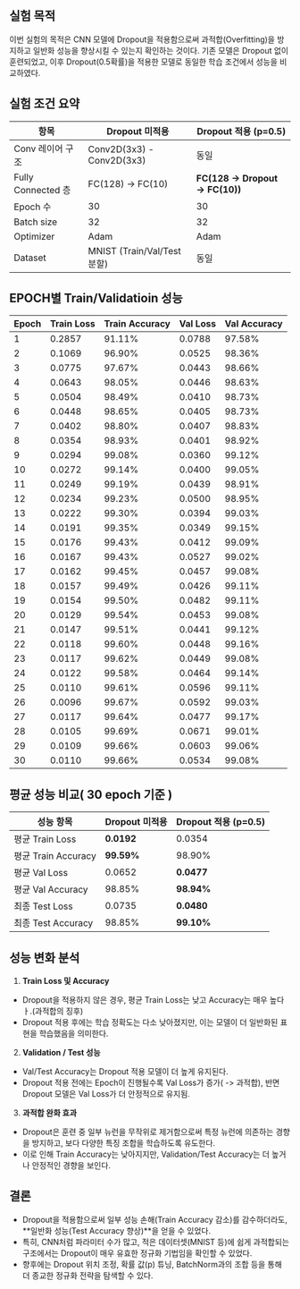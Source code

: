 ## 실험 목적
이번 실험의 목적은 CNN 모델에 Dropout을 적용함으로써 과적합(Overfitting)을 방지하고 일반화 성능을 향상시킬 수 있는지 확인하는 것이다. 기존 모델은 Dropout 없이 훈련되었고, 이후 Dropout(0.5확률)을 적용한 모델로 동일한 학습 조건에서 성능을 비교하였다.

## 실험 조건 요약

| 항목                | Dropout 미적용               | Dropout 적용 (p=0.5)             |
| ----------------- | ------------------------- | ------------------------------ |
| Conv 레이어 구조       | Conv2D(3x3) - Conv2D(3x3) | 동일                             |
| Fully Connected 층 | FC(128) → FC(10)          | **FC(128 → Dropout → FC(10))** |
| Epoch 수           | 30                        | 30                             |
| Batch size        | 32                        | 32                             |
| Optimizer         | Adam                      | Adam                           |
| Dataset           | MNIST (Train/Val/Test 분할) | 동일                             |


## EPOCH별 Train/Validatioin 성능

| Epoch | Train Loss | Train Accuracy | Val Loss | Val Accuracy |
|-------|------------|----------------|----------|--------------|
| 1     | 0.2857     | 91.11%         | 0.0788   | 97.58%       |
| 2     | 0.1069     | 96.90%         | 0.0525   | 98.36%       |
| 3     | 0.0775     | 97.67%         | 0.0443   | 98.66%       |
| 4     | 0.0643     | 98.05%         | 0.0446   | 98.63%       |
| 5     | 0.0504     | 98.49%         | 0.0410   | 98.73%       |
| 6     | 0.0448     | 98.65%         | 0.0405   | 98.73%       |
| 7     | 0.0402     | 98.80%         | 0.0407   | 98.83%       |
| 8     | 0.0354     | 98.93%         | 0.0401   | 98.92%       |
| 9     | 0.0294     | 99.08%         | 0.0360   | 99.12%       |
| 10    | 0.0272     | 99.14%         | 0.0400   | 99.05%       |
| 11    | 0.0249     | 99.19%         | 0.0439   | 98.91%       |
| 12    | 0.0234     | 99.23%         | 0.0500   | 98.95%       |
| 13    | 0.0222     | 99.30%         | 0.0394   | 99.03%       |
| 14    | 0.0191     | 99.35%         | 0.0349   | 99.15%       |
| 15    | 0.0176     | 99.43%         | 0.0412   | 99.09%       |
| 16    | 0.0167     | 99.43%         | 0.0527   | 99.02%       |
| 17    | 0.0162     | 99.45%         | 0.0457   | 99.08%       |
| 18    | 0.0157     | 99.49%         | 0.0426   | 99.11%       |
| 19    | 0.0154     | 99.50%         | 0.0482   | 99.11%       |
| 20    | 0.0129     | 99.54%         | 0.0453   | 99.08%       |
| 21    | 0.0147     | 99.51%         | 0.0441   | 99.12%       |
| 22    | 0.0118     | 99.60%         | 0.0448   | 99.16%       |
| 23    | 0.0117     | 99.62%         | 0.0449   | 99.08%       |
| 24    | 0.0122     | 99.58%         | 0.0464   | 99.14%       |
| 25    | 0.0110     | 99.61%         | 0.0596   | 99.11%       |
| 26    | 0.0096     | 99.67%         | 0.0592   | 99.03%       |
| 27    | 0.0117     | 99.64%         | 0.0477   | 99.17%       |
| 28    | 0.0105     | 99.69%         | 0.0671   | 99.01%       |
| 29    | 0.0109     | 99.66%         | 0.0603   | 99.06%       |
| 30    | 0.0110     | 99.66%         | 0.0534   | 99.08%       |

## 평균 성능 비교( 30 epoch 기준 )

| 성능 항목             | Dropout 미적용 | Dropout 적용 (p=0.5) |
| ----------------- | ----------- | ------------------ |
| 평균 Train Loss     | **0.0192**  | 0.0354             |
| 평균 Train Accuracy | **99.59%**  | 98.90%             |
| 평균 Val Loss       | 0.0652      | **0.0477**         |
| 평균 Val Accuracy   | 98.85%      | **98.94%**         |
| 최종 Test Loss      | 0.0735      | **0.0480**         |
| 최종 Test Accuracy  | 98.85%      | **99.10%**         |


## 성능 변화 분석
1. **Train Loss 및 Accuracy**
 - Dropout을 적용하지 않은 경우, 평균 Train Loss는 낮고 Accuracy는 매우 높다ㅏ.(과적합의 징후)
 - Dropout 적용 후에는 학습 정확도는 다소 낮아졌지만, 이는 모델이 더 일반화된 표현을 학습했음을 의미한다.

2. **Validation / Test 성능**
 - Val/Test Accuracy는 Dropout 적용 모델이 더 높게 유지된다.
 - Dropout 적용 전에는 Epoch이 진행될수록 Val Loss가 증가( -> 과적합), 반면 Dropout 모델은 Val Loss가 더 안정적으로 유지됨.

3. **과적합 완화 효과**
 - Dropout은 훈련 중 일부 뉴런을 무작위로 제거함으로써 특정 뉴런에 의존하는 경향을 방지하고, 보다 다양한 특징 조합을 학습하도록 유도한다.
 - 이로 인해 Train Accuracy는 낮아지지만, Validation/Test Accuracy는 더 높거나 안정적인 경향을 보인다.

## 결론
 - Dropout을 적용함으로써 일부 성능 손해(Train Accuracy 감소)를 감수하더라도, **일반화 성능(Test Accuracy 향상)**을 얻을 수 있었다.
 - 특히, CNN처럼 파라미터 수가 많고, 적은 데이터셋(MNIST 등)에 쉽게 과적합되는 구조에서는 Dropout이 매우 유효한 정규화 기법임을 확인할 수 있었다.
 - 향후에는 Dropout 위치 조정, 확률 값(p) 튜닝, BatchNorm과의 조합 등을 통해 더 종교한 정규화 전략을 탐색할 수 있다.